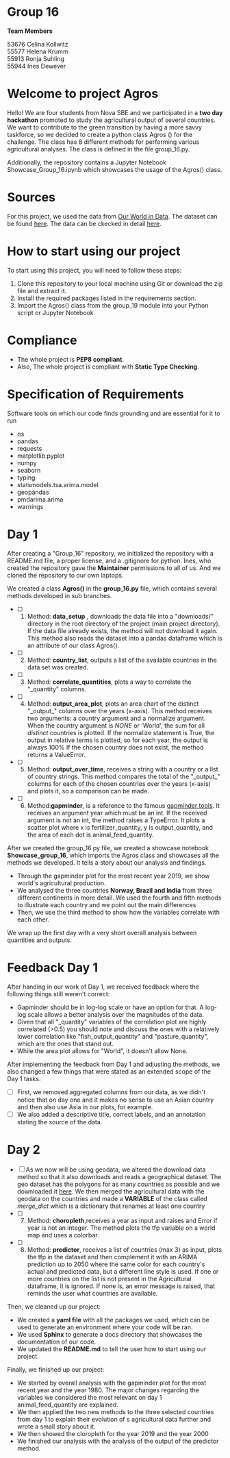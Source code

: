 # Group 16
__Team Members__

53676 Celina Kollwitz  
55577 Helena Krumm  
55913 Ronja Suhling  
55944 Ines Dewever  


# Welcome to project Agros
Hello! We are four students from Nova SBE and we participated in a __two day hackathon__ promoted to study the agricultural output of several countries. We want to contribute to the green transition by having a more savvy taskforce, so we decided to create a python class Agros () for the challenge. The class has 8 different methods for performing various agricultural analyses. The class is defined in the file group_16.py.

Additionally, the repository contains a Jupyter Notebook Showcase_Group_16.ipynb which showcases the usage of the Agros() class.


# Sources
For this project, we used the data from [Our World in Data](https://ourworldindata.org/). The dataset can be found [here](https://github.com/owid/owid-datasets/blob/master/datasets/Agricultural%20total%20factor%20productivity%20(USDA)/Agricultural%20total%20factor%20productivity%20(USDA).csv).
The data can be ckecked in detail [here](https://github.com/owid/owid-datasets/tree/master/datasets/Agricultural%20total%20factor%20productivity%20(USDA)).

# How to start using our project

To start using this project, you will need to follow these steps:

1) Clone this repository to your local machine using Git or download the zip file and extract it.
2) Install the required packages listed in the requirements section.
3) Import the Agros() class from the group_19 module into your Python script or Jupyter Notebook


# Compliance
- The whole project is __PEP8 compliant__. 
- Also, The whole project is compliant with __Static Type Checking__.

# Specification of Requirements
Software tools on which our code finds grounding and are essential for it to run
- os
- pandas
- requests
- matplotlib.pyplot
- numpy
- seaborn
- typing
- statsmodels.tsa.arima.model
- geopandas
- pmdarima.arima
- warnings

# Day 1
After creating a  "Group_16" repository, we initialized the repository with a README.md file, a proper license, and a .gitignore for python. Ines, who created the repository gave the __Maintainer__ permissions to all of us. And we cloned the repository to our own laptops. 

We created a class __Agros()__ in the __group_16.py__ file, which contains several methods developed in sub branches. 
- [ ] 1. Method:   __data_setup__ , downloads the data file into a "downloads/" directory in the root directory of the project (main project directory). If the data file already exists, the method will not download it again. This method also reads the dataset into a pandas dataframe which is an attribute of our class Agros().
- [ ] 2. Method: __country_list__, outputs a list of the available countries in the data set was created.
- [ ] 3. Method: __correlate_quantities__, plots a way to correlate the "\_quantity" columns.
- [ ] 4. Method: __output_area_plot__, plots an area chart of the distinct "\_output_" columns over the years (x-axis). This method receives two arguments: a country argument and a normalize argument. When the country argument is *NONE* or 'World', the sum for all *distinct* countries is plotted. If the normalize statement is True, the output in relative terms is plotted, so for each year, the output is always 100% If the chosen country does not exist, the method returns a ValueError.
- [ ] 5. Method: __output_over_time__, receives a string with a country or a list of country strings. This method compares the total of the "\_output_" columns for each of the chosen countries over the years (x-axis) and plots it, so a comparison can be made.
- [ ] 6. Method:__gapminder__, is a reference to the famous [gapminder tools](https://www.gapminder.org/tools/#$chart-type=bubbles&url=v1). It receives an argument year which must be an int. If the received argument is not an int, the method raises a TypeError. It plots a scatter plot where x is fertilizer_quantity, y is output_quantity, and the area of each dot is animal_feed_quantity.

After we created the group_16.py file, we created a showcase notebook __Showcase_group_16__, which imports the Agros class and showcases all the methods we developed. It tells a story about our analysis and findings. 
- Through the gapminder plot for the most recent year 2019, we show world's agricultural production. 
- We analysed the three countries __Norway, Brazil and India__ from three different continents in more detail. We used the fourth and fifth  methods to illustrate each country and we point out the main differences
- Then, we use the third method to show how the variables correlate with each other.

We wrap up the first day with a very short overall analysis between quantities and outputs.

# Feedback Day 1
After handing in our work of Day 1, we received feedback where the following things still weren't correct:
- Gapminder should be in log-log scale or have an option for that. A log-log scale allows a better analysis over the magnitudes of the data.
- Given that all "_quantity" variables of the correlation plot are highly correlated (>0.5) you should note and discuss the ones with a relatively lower correlation like "fish_output_quantity" and "pasture_quantity", which are the ones that stand out.
- While the area plot allows for "World", it doesn't allow None.

After implementing the feedback from Day 1 and adjusting the methods, we also changed a few things that were stated as an extended scope of the Day 1 tasks. 
- [ ] First, we removed aggregated columns from our data, as we didn't notice that on day one and it makes no sense to use an Asian country and then also use Asia in our plots, for example. 
- [ ] We also added a descriptive title, correct labels, and an annotation stating the source of the data.

# Day 2
- [ ] As we now will be using geodata, we altered the download data method so that it also downloads and reads a geographical dataset. The geo dataset has the polygons for as many countries as possible and we downloaded it [here](https://www.naturalearthdata.com). We then merged the agricultural data with the geodata on the countries and made a **VARIABLE** of the class called *merge_dict* which is a dictionary that renames at least one country
- [ ] 7. Method: __choropleth__,receives a year as input and raises and Error if year is not an integer. The method plots the tfp variable on a world map and uses a colorbar.
- [ ] 8. Method: __predictor__, receives a list of countries (max 3) as input, plots the tfp in the dataset and then complement it with an ARIMA prediction up to 2050 where the same color for each country's actual and predicted data, but a different line style is used. If one or more countries on the list is not present in the Agricultural dataframe, it is ignored. If none is, an error message is raised, that reminds the user what countries are available. 

Then, we cleaned up our project:
- We created a __yaml file__ with all the packages we used, which can be used to generate an environment where your code will be ran.
- We used __Sphinx__ to generate a docs directory that showcases the documentation of our code. 
- We updated the __README.md__ to tell the user how to start using our project.

Finally, we finished up our project:
- We started by overall analysis with the gapminder plot for the most recent year and the year 1980. The major changes regarding the variables we considered the most relevant on day 1 animal_feed_quantity are explained.
- We then applied the two new methods to the three selected countries from day 1 to explain their evolution of s agricultural data further and wrote a small story about it.
- We then showed the cloropleth for the year 2019 and the year 2000
- We finished our analysis with the analysis of the output of the predictor method.
